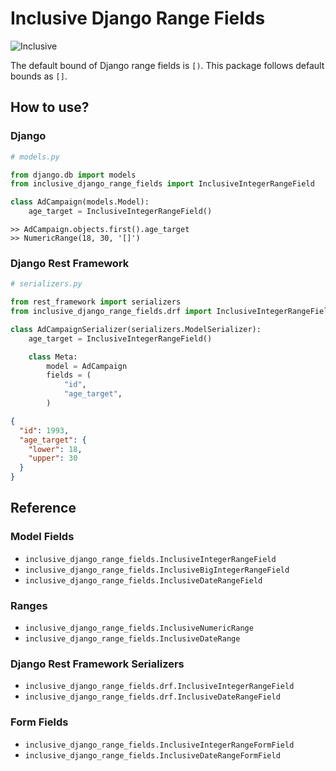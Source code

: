 # Inclusive Django Range Fields

![Inclusive](https://media.giphy.com/media/xUOwGdD7RGT4CTnUaY/giphy.gif "Inclusive")

The default bound of Django range fields is `[)`. This package follows default bounds as `[]`.

## How to use?

### Django

```python
# models.py

from django.db import models
from inclusive_django_range_fields import InclusiveIntegerRangeField

class AdCampaign(models.Model):
    age_target = InclusiveIntegerRangeField()
```

```
>> AdCampaign.objects.first().age_target
>> NumericRange(18, 30, '[]')
```
### Django Rest Framework

```python
# serializers.py

from rest_framework import serializers
from inclusive_django_range_fields.drf import InclusiveIntegerRangeField

class AdCampaignSerializer(serializers.ModelSerializer):
    age_target = InclusiveIntegerRangeField()

    class Meta:
        model = AdCampaign
        fields = (
            "id",
            "age_target",
        )
```

```json
{
  "id": 1993,
  "age_target": {
    "lower": 18,
    "upper": 30
  }
}
```

## Reference

### Model Fields

- `inclusive_django_range_fields.InclusiveIntegerRangeField`
- `inclusive_django_range_fields.InclusiveBigIntegerRangeField`
- `inclusive_django_range_fields.InclusiveDateRangeField`

### Ranges

- `inclusive_django_range_fields.InclusiveNumericRange`
- `inclusive_django_range_fields.InclusiveDateRange`


### Django Rest Framework Serializers

- `inclusive_django_range_fields.drf.InclusiveIntegerRangeField`
- `inclusive_django_range_fields.drf.InclusiveDateRangeField`


### Form Fields

- `inclusive_django_range_fields.InclusiveIntegerRangeFormField`
- `inclusive_django_range_fields.InclusiveDateRangeFormField`
